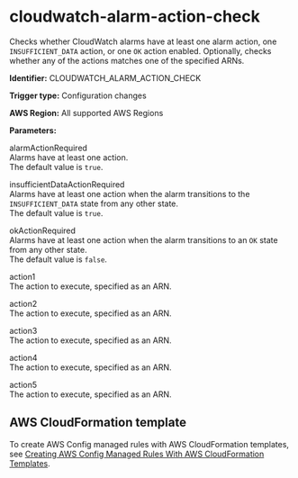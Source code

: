 # cloudwatch\-alarm\-action\-check<a name="cloudwatch-alarm-action-check"></a>

Checks whether CloudWatch alarms have at least one alarm action, one `INSUFFICIENT_DATA` action, or one `OK` action enabled\. Optionally, checks whether any of the actions matches one of the specified ARNs\.

**Identifier:** CLOUDWATCH\_ALARM\_ACTION\_CHECK

**Trigger type:** Configuration changes

**AWS Region:** All supported AWS Regions

**Parameters:**

alarmActionRequired  
 Alarms have at least one action\.   
The default value is `true`\.

insufficientDataActionRequired  
Alarms have at least one action when the alarm transitions to the `INSUFFICIENT_DATA` state from any other state\.  
The default value is `true`\.

okActionRequired  
Alarms have at least one action when the alarm transitions to an `OK` state from any other state\.  
The default value is `false`\.

 action1   
The action to execute, specified as an ARN\.

 action2   
The action to execute, specified as an ARN\.

action3   
 The action to execute, specified as an ARN\.

action4   
The action to execute, specified as an ARN\.

action5   
The action to execute, specified as an ARN\.

## AWS CloudFormation template<a name="w24aac11c29c17c63c15"></a>

To create AWS Config managed rules with AWS CloudFormation templates, see [Creating AWS Config Managed Rules With AWS CloudFormation Templates](aws-config-managed-rules-cloudformation-templates.md)\.